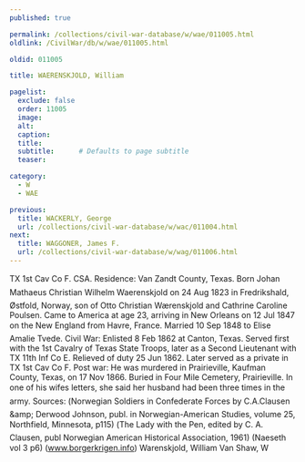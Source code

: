```yaml
---
published: true

permalink: /collections/civil-war-database/w/wae/011005.html
oldlink: /CivilWar/db/w/wae/011005.html

oldid: 011005

title: WAERENSKJOLD, William

pagelist:
  exclude: false
  order: 11005
  image: 
  alt:
  caption:
  title:
  subtitle:      # Defaults to page subtitle
  teaser:

category: 
  - W 
  - WAE

previous:
  title: WACKERLY, George
  url: /collections/civil-war-database/w/wac/011004.html  
next:
  title: WAGGONER, James F.
  url: /collections/civil-war-database/w/wag/011006.html   
---
```

TX 1st Cav Co F. CSA. Residence: Van Zandt County, Texas. Born &#147;Johan Mathaeus Christian Wilhelm Waerenskjold&#148; on 24 Aug 1823 in Fredrikshald, &Oslash;stfold, Norway, son of Otto Christian W&aelig;renskjold and Cathrine Caroline Poulsen. Came to America at age 23, arriving in New Orleans on 12 Jul 1847 on the &#147;New England&#148; from Havre, France. Married 10 Sep 1848 to Elise Amalie Tvede. Civil War: Enlisted 8 Feb 1862 at Canton, Texas. Served first with the 1st Cavalry of Texas State Troops, later as a Second Lieutenant with TX 11th Inf Co E. Relieved of duty 25 Jun 1862. Later served as a private in TX 1st Cav Co F. Post war: He was murdered in Prairieville, Kaufman County, Texas, on 17 Nov 1866. Buried in Four Mile Cemetery, Prairieville. In one of his wife&#146;s letters, she said her husband had been three times in the army. Sources: (&#147;Norwegian Soldiers in Confederate Forces&#148; by C.A.Clausen &amp;amp; Derwood Johnson, publ. in Norwegian-American Studies, volume 25, Northfield, Minnesota, p115) (&#147;The Lady with the Pen&#148;, edited by C. A. Clausen, publ Norwegian American Historical Association, 1961) (Naeseth vol 3 p6) (www.borgerkrigen.info) &#147;Warenskjold, William&#148; &#147;Van Shaw, W&#148;